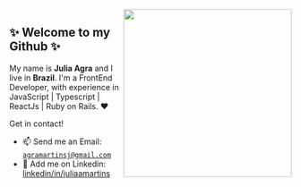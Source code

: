 <img align="right" src="https://www.grmdocumentmanagement.com/wp-content/uploads/2020/10/medical-coding-workflow.png" width="300"/>

## ✨ Welcome to my Github ✨

My name is **Julia Agra** and I live in **Brazil**. I'm a FrontEnd Developer, with experience in JavaScript | Typescript | ReactJs | Ruby on Rails. :heart:

Get in contact!
<!-- :speech_balloon: Add me on discord: [`TiaGoiNsaNy#9903`](https://discord.com/users/568182075929395210)-->
- :mailbox: Send me an Email: [`agramartinsj@gmail.com`](maito:agramartinsj@gmail.com)
- :busts_in_silhouette: Add me on Linkedin: [linkedin/in/juliaamartins](https://www.linkedin.com/in/juliaamartins/)

<!--
**martinsju/martinsju** is a ✨ _special_ ✨ repository because its `README.md` (this file) appears on your GitHub profile.

Here are some ideas to get you started:

- 🔭 I’m currently working on ...
- 🌱 I’m currently learning ...
- 👯 I’m looking to collaborate on ...
- 🤔 I’m looking for help with ...
- 💬 Ask me about ...
- 📫 How to reach me: ...
- 😄 Pronouns: ...
- ⚡ Fun fact: ...
-->
